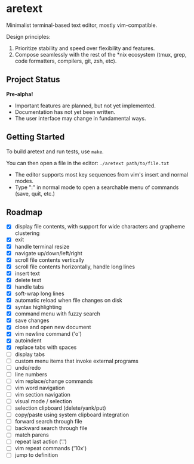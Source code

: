 # aretext
Minimalist terminal-based text editor, mostly vim-compatible.

Design principles:

1. Prioritize stability and speed over flexibility and features.
2. Compose seamlessly with the rest of the \*nix ecosystem (tmux, grep, code formatters, compilers, git, zsh, etc).


## Project Status

**Pre-alpha!**

* Important features are planned, but not yet implemented.
* Documentation has not yet been written.
* The user interface may change in fundamental ways.


## Getting Started

To build aretext and run tests, use `make`.

You can then open a file in the editor: `./aretext path/to/file.txt`

* The editor supports most key sequences from vim's insert and normal modes.
* Type ":" in normal mode to open a searchable menu of commands (save, quit, etc.)


## Roadmap

- [x] display file contents, with support for wide characters and grapheme clustering
- [x] exit
- [x] handle terminal resize
- [x] navigate up/down/left/right
- [x] scroll file contents vertically
- [x] scroll file contents horizontally, handle long lines
- [x] insert text
- [x] delete text
- [x] handle tabs
- [x] soft-wrap long lines
- [x] automatic reload when file changes on disk
- [x] syntax highlighting
- [x] command menu with fuzzy search
- [x] save changes
- [x] close and open new document
- [x] vim newline command ('o')
- [x] autoindent
- [x] replace tabs with spaces
- [ ] display tabs
- [ ] custom menu items that invoke external programs
- [ ] undo/redo
- [ ] line numbers
- [ ] vim replace/change commands
- [ ] vim word navigation
- [ ] vim section navigation
- [ ] visual mode / selection
- [ ] selection clipboard (delete/yank/put)
- [ ] copy/paste using system clipboard integration
- [ ] forward search through file
- [ ] backward search through file
- [ ] match parens
- [ ] repeat last action ('.')
- [ ] vim repeat commands ('10x')
- [ ] jump to definition
